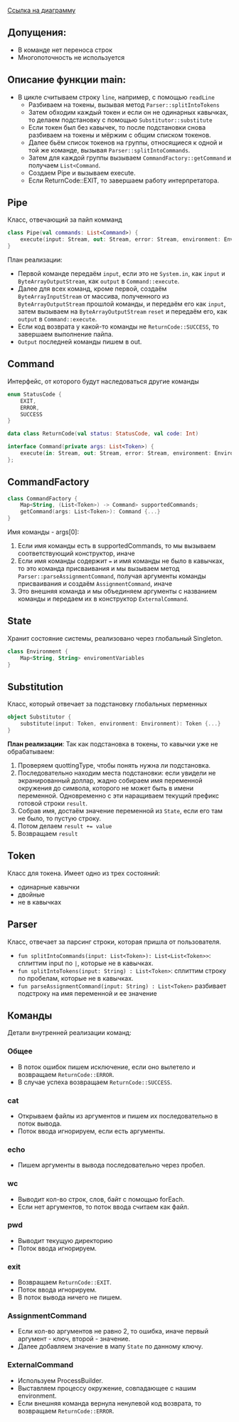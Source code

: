 [Ссылка на диаграмму](https://drive.google.com/file/d/1ugLOWAhoQyYoIes2i5ooCkWwWV5iZhIs/view?usp=sharing)

## Допущения:

* В команде нет переноса строк
* Многопоточность не используется

## Описание функции main: 
*   В цикле считываем строку `line`, например, с помощью `readLine`
    * Разбиваем на токены, вызывая метод `Parser::splitIntoTokens`
    * Затем обходим каждый токен и если он не одинарных кавычках, то делаем подстановку с помощью `Substitutor::substitute`
    * Если токен был без кавычек, то после подстановки снова разбиваем на токены и мёржим с общим списком токенов.
    * Далее бьём список токенов на группы, относящиеся к одной и той же команде, вызывая `Parser::splitIntoCommands`.
    * Затем для каждой группы вызываем `CommandFactory::getCommand` и получаем `List<Command`.
    * Создаем Pipe и вызываем execute.
    * Если ReturnCode::EXIT, то завершаем работу интерпретатора.
## Pipe
Класс, отвечающий за пайп комманд
```kotlin
class Pipe(val commands: List<Command>) {
    execute(input: Stream, out: Stream, error: Stream, environment: Environment): ReturnCode {}
}
```
План реализации:
* Первой команде передаём `input`, если это не `System.in`, как `input` и `ByteArrayOutputStream`, как `output` в `Command::execute`.
* Далее для всех команд, кроме первой, создаём `ByteArrayInputStream` от массива, полученного из `ByteArrayOutputStream` прошлой команды, и передаём его как `input`, затем вызываем на `ByteArrayOutputStream` `reset` и передаём его, как `output` в `Command::execute`.
* Если код возврата у какой-то команды не `ReturnCode::SUCCESS`, то завершаем выполнение пайпа.
* `Output` последней команды пишем в out.
## Command 
Интерфейс, от которого будут наследоваться другие команды 
```kotlin    
enum StatusCode {
    EXIT,
    ERROR,
    SUCCESS
}

data class ReturnCode(val status: StatusCode, val code: Int)

interface Command(private args: List<Token>) {
    execute(in: Stream, out: Stream, error: Stream, environment: Environment): ReturnCode
};
```

## CommandFactory 
```kotlin
class CommandFactory {
    Map<String, (List<Token>) -> Command> supportedCommands;
    getCommand(args: List<Token>): Command {...}
}
```
Имя команды - args[0]:
1. Если имя команды есть в supportedCommands, то мы вызываем соответствующий конструктор, иначе
2. Если имя команды содержит `=` и имя команды не было в кавычках, то это команда присваивания и мы вызываем метод `Parser::parseAssignmentCommand`, получая аргументы команды присваивания и создаём `AssignmentCommand`, иначе
3. Это внешняя команда и мы объединяем аргументы с названием команды и передаем их в конструктор `ExternalCommand`.

## State 
Хранит состояние системы, реализовано через глобальный Singleton.

```kotlin
class Environment {
    Map<String, String> enviromentVariables
}
```


## Substitution
Класс, который отвечает за подстановку глобальных перменных
```kotlin
object Substitutor {
    substitute(input: Token, environment: Environment): Token {...}
}
```

**План реализации**: 
Так как подстановка в токены, то кавычки уже не обрабатываем:
1. Проверяем quottingType, чтобы понять нужна ли подстановка.
2. Последовательно находим места подстановки: если увидели не экранированный доллар, жадно собираем имя переменной окружения до символа, которого не может быть в имени переменной. Одновременно с эти наращиваем текущий префикс готовой строки `result`.
3. Собрав имя, достаём значение переменной из `State`, если его там не было, то пустую строку.
4. Потом делаем `result += value`
5. Возвращаем `result`

## Token
Класс для токена. Имеет одно из трех состояний: 
* одинарные кавычки
* двойные 
* не в кавычках

## Parser
Класс, отвечает за парсинг строки, которая пришла от пользователя.
* `fun splitIntoCommands(input: List<Token>): List<List<Token>>`: сплиттим input по `|`, которые не в кавычках.
* `fun splitIntoTokens(input: String) : List<Token>`: сплиттим строку по пробелам, которые не в кавычках.
* `fun parseAssignmentCommand(input: String) : List<Token>` разбивает подстроку на имя переменной и ее значение

## Команды
Детали внутренней реализации команд:
### Общее

* В поток ошибок пишем исключение, если оно вылетело и возвращаем `ReturnCode::ERROR`.
* В случае успеха возвращаем `ReturnCode::SUCCESS`.
### cat
* Открываем файлы из аргументов и пишем их последовательно в поток вывода.
* Поток ввода игнорируем, если есть аргументы.

### echo
* Пишем аргументы в вывода последовательно через пробел.

### wc
* Выводит кол-во строк, слов, байт с помощью forEach.
* Если нет аргументов, то поток ввода считаем как файл.

### pwd
* Выводит текущую директорию
* Поток ввода игнорируем. 

### exit
* Возвращаем `ReturnCode::EXIT`.
* Поток ввода игнорируем. 
* В поток вывода ничего не пишем.

### AssignmentCommand
* Если кол-во аргументов не равно 2, то ошибка, иначе первый аргумент - ключ, второй - значение.
* Далее добавляем значение в мапу `State` по данному ключу.

### ExternalCommand
* Используем ProcessBuilder.
* Выставляем процессу окружение, совпадающее с нашим environment.
* Если внешняя команда вернула ненулевой код возврата, то возвращаем `ReturnCode::ERROR`.
